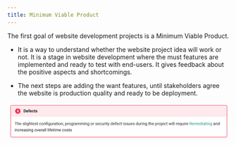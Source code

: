 ```yaml
---
title: Minimum Viable Product​
---
```


The first goal of website development projects is a Minimum Viable Product.

- It is a way to understand whether the website project idea will work or not. It is a stage in website development where the must features are implemented and ready to test with end-users. It gives feedback about the positive aspects and shortcomings.

- The next steps are adding the want features, until stakeholders agree the website is production quality and ready to be deployment.


![Danger](/docs/img/DANGER.png)